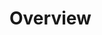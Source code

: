 <!-- TITLE: Introduction to Agile -->
<!-- SUBTITLE: An overview of the Agile methodology -->

# Overview